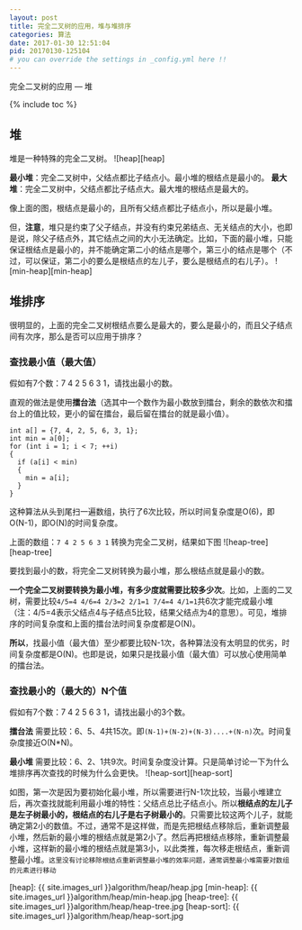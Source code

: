 ```yaml
---
layout: post
title: 完全二叉树的应用，堆与堆排序
categories: 算法
date: 2017-01-30 12:51:04
pid: 20170130-125104
# you can override the settings in _config.yml here !!
---
```

完全二叉树的应用 — 堆

{% include toc %}
## 堆
堆是一种特殊的完全二叉树。
![heap][heap]

**最小堆**：完全二叉树中，父结点都比子结点小。最小堆的根结点是最小的。
**最大堆**：完全二叉树中，父结点都比子结点大。最大堆的根结点是最大的。

像上面的图，根结点是最小的，且所有父结点都比子结点小，所以是最小堆。

但，**注意**，堆只是约束了父子结点，并没有约束兄弟结点、无关结点的大小，也即是说，除父子结点外，其它结点之间的大小无法确定。比如，下面的最小堆，只能保证根结点是最小的，并不能确定第二小的结点是哪个，第三小的结点是哪个（不过，可以保证，第二小的要么是根结点的左儿子，要么是根结点的右儿子）。
![min-heap][min-heap]


## 堆排序
很明显的，上面的完全二叉树根结点要么是最大的，要么是最小的，而且父子结点间有次序，那么是否可以应用于排序？

### 查找最小值（最大值）
假如有7个数：7 4 2 5 6 3 1，请找出最小的数。

直观的做法是使用**擂台法**（选其中一个数作为最小数放到擂台，剩余的数依次和擂台上的值比较，更小的留在擂台，最后留在擂台的就是最小值）。

```
int a[] = {7, 4, 2, 5, 6, 3, 1};
int min = a[0];
for (int i = 1; i < 7; ++i)
{
  if (a[i] < min)
  {
    min = a[i];
  }
}
```
这种算法从头到尾扫一遍数组，执行了6次比较，所以时间复杂度是O(6)，即O(N-1)，即O(N)的时间复杂度。

上面的数组：`7 4 2 5 6 3 1` 转换为完全二叉树，结果如下图
![heap-tree][heap-tree]

要找到最小的数，将完全二叉树转换为最小堆，那么根结点就是最小的数。

**一个完全二叉树要转换为最小堆，有多少度就需要比较多少次**。比如，上面的二叉树，需要比较`4/5=4 4/6=4 2/3=2 2/1=1 7/4=4 4/1=1`共6次才能完成最小堆（注：4/5=4表示父结点4与子结点5比较，结果父结点为4的意思）。可见，堆排序的时间复杂度和上面的擂台法时间复杂度都是O(N)。

**所以**，找最小值（最大值）至少都要比较N-1次，各种算法没有太明显的优劣，时间复杂度都是O(N)。也即是说，如果只是找最小值（最大值）可以放心使用简单的擂台法。

### 查找最小的（最大的）N个值
假如有7个数：7 4 2 5 6 3 1，请找出最小的3个数。

**擂台法**
需要比较：6、5、4共15次。即`(N-1)+(N-2)+(N-3)....+(N-n)`次。时间复杂度接近O(N*N)。

**最小堆**
需要比较：6、2、1共9次。时间复杂度没计算。只是简单讨论一下为什么堆排序再次查找的时候为什么会更快。
![heap-sort][heap-sort]

如图，第一次是因为要初始化最小堆，所以需要进行N-1次比较，当最小堆建立后，再次查找就能利用最小堆的特性：父结点总比子结点小。所以**根结点的左儿子是左子树最小的，根结点的右儿子是右子树最小的**。只需要比较这两个儿子，就能确定第2小的数值。不过，通常不是这样做，而是先把根结点移除后，重新调整最小堆，然后新的最小堆的根结点就是第2小了。然后再把根结点移除，重新调整最小堆，这样新的最小堆的根结点就是第3小，以此类推，每次移走根结点，重新调整最小堆。`这里没有讨论移除根结点重新调整最小堆的效率问题，通常调整最小堆需要对数组的元素进行移动`

[heap]: {{ site.images_url }}algorithm/heap/heap.jpg
[min-heap]: {{ site.images_url }}algorithm/heap/min-heap.jpg
[heap-tree]: {{ site.images_url }}algorithm/heap/heap-tree.jpg
[heap-sort]: {{ site.images_url }}algorithm/heap/heap-sort.jpg
